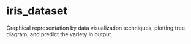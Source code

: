 # iris_dataset
Graphical representation by data visualization techniques, plotting tree diagram, and predict the variety in output.
